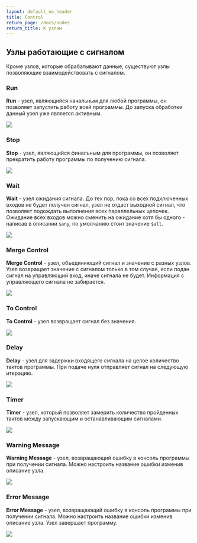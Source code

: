 ```yaml
---
layout: default_no_header
title: Control
return_page: /docs/nodes
return_title: К узлам
---
```

## Узлы работающие с сигналом

Кроме узлов, которые обрабатывают данные, существуют узлы позволяющие взаимодействовать с сигналом.

### Run

**Run** - узел, являющийся начальным для любой программы, он позволяет запустить работу всей программы. 
До запуска обработки данный узел уже является активным. 

<img class="img-small" src="{{site.baseurl}}/resources/docs/nodes/control/01_run.png"/>

### Stop

**Stop** - узел, являющийся финальным для программы, он позволяет прекратить работу программы по получению сигнала. 

<img class="img-small" src="{{site.baseurl}}/resources/docs/nodes/control/02_stop.png"/>

### Wait

**Wait** - узел ожидания сигнала. До тех пор, пока со всех подключенных входов не будет получен сигнал, узел не отдаст 
выходной сигнал, что позволяет подождать выполнения всех параллельных цепочек. Ожидание всех входов можно сменить
на ожидание хотя бы одного - написав в описании `$any`, по умолчанию стоит значение `$all`. 

<img class="img-small" src="{{site.baseurl}}/resources/docs/nodes/control/03_wait.png"/>

### Merge Control

**Merge Control** - узел, объединяющий сигнал и значение с разных узлов. Узел возвращает значение с сигналом только в том
случае, если подан сигнал на управляющий вход, иначе сигнала не будет. Информация с управляющего сигнала не забирается. 

<img class="img-small" src="{{site.baseurl}}/resources/docs/nodes/control/04_merge_ctrl.png"/>

### To Control

**To Control** - узел возвращает сигнал без значения. 

<img class="img-small" src="{{site.baseurl}}/resources/docs/nodes/control/05_to_ctrl.png"/>

### Delay

**Delay** - узел для задержки входящего сигнала на целое количество тактов программы. При подаче нуля отправляет сигнал на 
следующую итерацию. 

<img class="img-small" src="{{site.baseurl}}/resources/docs/nodes/control/06_delay.png"/>

### Timer

**Timer** - узел, который позволяет замерить количество пройденных тактов между запускающим и останавливающим сигналами.

<img class="img-small" src="{{site.baseurl}}/resources/docs/nodes/control/07_timer.png"/>

### Warning Message

**Warning Message** - узел, возвращающий ошибку в консоль программы при получении сигнала. Можно настроить название ошибки
изменив описание узла.

<img class="img-small" src="{{site.baseurl}}/resources/docs/nodes/control/08_warning_message.png"/>

### Error Message

**Error Message** - узел, возвращающий ошибку в консоль программы при получении сигнала. Можно настроить название ошибки
изменив описание узла. Узел завершает программу.

<img class="img-small" src="{{site.baseurl}}/resources/docs/nodes/control/09_error_message.png"/>

[index]: {{site.baseurl}}/index
[tutorials]: {{site.baseurl}}/tutorials#content
[docs]: {{site.baseurl}}/docs#content
[drawio]: https://app.diagrams.net/?splash=0&libs=0&clibs=Uhttps://raw.githubusercontent.com/octo-gone/sync-execution/master/resources/base.drawio;Uhttps://raw.githubusercontent.com/octo-gone/sync-execution/master/resources/structure.drawio
[replit]: https://repl.it/github/octo-gone/sync-execution